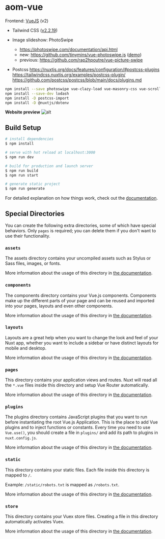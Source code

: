 # aom-vue

Frontend: [VueJS](https://v2.vuejs.org/v2/api/) (v2)
- Tailwind CSS ([v2.2.19](https://v2.tailwindcss.com/docs))

- Image slideshow: PhotoSwipe
  - https://photoswipe.com/documentation/api.html
  - new: https://github.com/tinymins/vue-photoswipe.js ([demo](https://codesandbox.io/s/gjt8kb?file=/src/App.vue))
  - previous: https://github.com/rap2hpoutre/vue-picture-swipe

- Postcss
  https://nuxtjs.org/docs/features/configuration/#postcss-plugins
  https://tailwindcss.nuxtjs.org/examples/postcss-plugin/
  https://github.com/postcss/postcss/blob/main/docs/plugins.md

```bash
npm install --save photoswipe vue-clazy-load vue-masonry-css vue-scrollto
npm install --save-dev lodash
npm install -D postcss-import
npm install -D @nuxtjs/dotenv
```

**Website preview**
![alt](./_resources/preview.jpg)

## Build Setup

```bash
# install dependencies
$ npm install

# serve with hot reload at localhost:3000
$ npm run dev

# build for production and launch server
$ npm run build
$ npm run start

# generate static project
$ npm run generate
```

For detailed explanation on how things work, check out the [documentation](https://nuxtjs.org).

## Special Directories

You can create the following extra directories, some of which have special behaviors. Only `pages` is required; you can delete them if you don't want to use their functionality.

### `assets`

The assets directory contains your uncompiled assets such as Stylus or Sass files, images, or fonts.

More information about the usage of this directory in [the documentation](https://nuxtjs.org/docs/2.x/directory-structure/assets).

### `components`

The components directory contains your Vue.js components. Components make up the different parts of your page and can be reused and imported into your pages, layouts and even other components.

More information about the usage of this directory in [the documentation](https://nuxtjs.org/docs/2.x/directory-structure/components).

### `layouts`

Layouts are a great help when you want to change the look and feel of your Nuxt app, whether you want to include a sidebar or have distinct layouts for mobile and desktop.

More information about the usage of this directory in [the documentation](https://nuxtjs.org/docs/2.x/directory-structure/layouts).

### `pages`

This directory contains your application views and routes. Nuxt will read all the `*.vue` files inside this directory and setup Vue Router automatically.

More information about the usage of this directory in [the documentation](https://nuxtjs.org/docs/2.x/get-started/routing).

### `plugins`

The plugins directory contains JavaScript plugins that you want to run before instantiating the root Vue.js Application. This is the place to add Vue plugins and to inject functions or constants. Every time you need to use `Vue.use()`, you should create a file in `plugins/` and add its path to plugins in `nuxt.config.js`.

More information about the usage of this directory in [the documentation](https://nuxtjs.org/docs/2.x/directory-structure/plugins).

### `static`

This directory contains your static files. Each file inside this directory is mapped to `/`.

Example: `/static/robots.txt` is mapped as `/robots.txt`.

More information about the usage of this directory in [the documentation](https://nuxtjs.org/docs/2.x/directory-structure/static).

### `store`

This directory contains your Vuex store files. Creating a file in this directory automatically activates Vuex.

More information about the usage of this directory in [the documentation](https://nuxtjs.org/docs/2.x/directory-structure/store).
